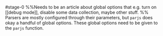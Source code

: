 #stage-0 %%Needs to be an article about global options that e.g. turn on [[debug mode]], disable some data collection, maybe other stuff. %%
Parsers are mostly configured through their parameters, but `parjs` does okay a handful of global options. These global options need to be given to the `parjs` function.